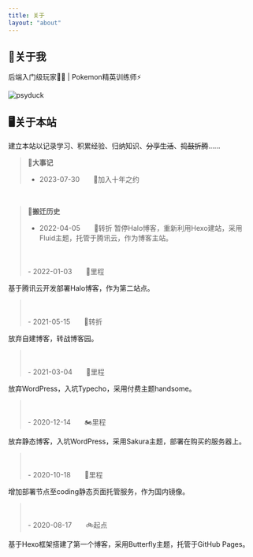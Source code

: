 ```yaml
---
title: 关于
layout: "about"
---
```

## 🤖关于我
后端入门级玩家👨‍💻 | Pokemon精英训练师⚡️

<img src="https://static.kevinchu.top/blog/assets/img/pokemon-psyduck.gif" alt="psyduck">

## 🖥️关于本站
建立本站以记录学习、积累经验、归纳知识、~~分享生活~~、~~捣鼓折腾~~......
<br>


> **📝大事记**
> - 2023-07-30　　🍊加入十年之约

<br>

> **🧾搬迁历史**
> - 2022-04-05　　🚅转折
暂停Halo博客，重新利用Hexo建站，采用Fluid主题，托管于腾讯云，作为博客主站。
><br>
><br>
>- 2022-01-03　　🚕里程
基于腾讯云开发部署Halo博客，作为第二站点。
><br>
><br>
>- 2021-05-15　　🦽转折
放弃自建博客，转战博客园。
><br>
><br>
>- 2021-03-04　　🚗里程
放弃WordPress，入坑Typecho，采用付费主题handsome。
><br>
><br>
>- 2020-12-14　　🏍️里程
放弃静态博客，入坑WordPress，采用Sakura主题，部署在购买的服务器上。
><br>
><br>
>- 2020-10-18　　🛵里程
增加部署节点至coding静态页面托管服务，作为国内镜像。
><br>
><br>
>- 2020-08-17　　🚲起点
基于Hexo框架搭建了第一个博客，采用Butterfly主题，托管于GitHub Pages。


<link
  rel="stylesheet"
  href="https://cdn.jsdelivr.net/npm/sakana-widget@2.5.0/lib/sakana.min.css"
/>

<div id="pokemon-pikachu-widget" style="float:left"></div>
<div id="pokemon-psyduck-widget" style="float:left"></div>
<div id="pokemon-slowpoke-widget" style="float:left"></div>
<div id="pokemon-bulbasaur-widget" style="float:left"></div>

<script>
  function initSakanaWidget() {
    const map = new Map([
        ['pokemon-pikachu','https://static.kevinchu.top/blog/assets/img/pokemon-pikachu.png'],
        ['pokemon-psyduck','https://static.kevinchu.top/blog/assets/img/pokemon-psyduck.png'],
        ['pokemon-slowpoke','https://static.kevinchu.top/blog/assets/img/pokemon-slowpoke.png'],
        ['pokemon-bulbasaur','https://static.kevinchu.top/blog/assets/img/pokemon-bulbasaur.png'],
        ['pokemon-charmander','https://static.kevinchu.top/blog/assets/img/pokemon-charmander.png'],
        ['pokemon-squirtle','https://static.kevinchu.top/blog/assets/img/pokemon-squirtle.png'],
        ['pokemon-eevee','https://static.kevinchu.top/blog/assets/img/pokemon-eevee.png'],
        ['pokemon-jigglypuff','https://static.kevinchu.top/blog/assets/img/pokemon-jigglypuff.png'],
        ['pokemon-cubone','https://static.kevinchu.top/blog/assets/img/pokemon-cubone.png'],
        ['pokemon-snorlax','https://static.kevinchu.top/blog/assets/img/pokemon-snorlax.png']
    ]);

    function registerSakana(name, img){
        const widget = SakanaWidget.getCharacter('chisato');
        widget.image = img;
        SakanaWidget.registerCharacter(name, widget);
    }

    map.forEach((val,key) => {
        registerSakana(key,val);
    })
    
    new SakanaWidget({ character: 'pokemon-pikachu' }).mount('#pokemon-pikachu-widget');
    new SakanaWidget({ character: 'pokemon-psyduck' }).mount('#pokemon-psyduck-widget');
    new SakanaWidget({ character: 'pokemon-slowpoke' }).mount('#pokemon-slowpoke-widget');
    new SakanaWidget({ character: 'pokemon-bulbasaur' }).mount('#pokemon-bulbasaur-widget');

  }
</script>

<script
  async
  onload="initSakanaWidget()"
  src="https://cdn.jsdelivr.net/npm/sakana-widget@2.5.0/lib/sakana.min.js"
></script>